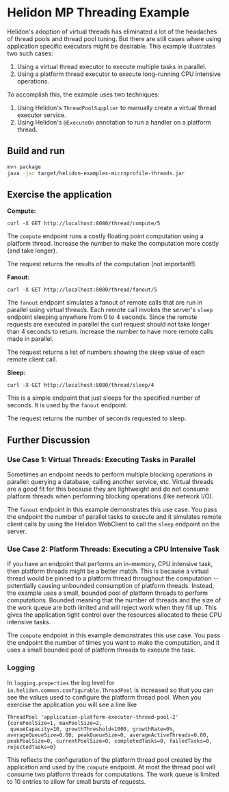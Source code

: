 # Helidon MP Threading Example

Helidon's adoption of virtual threads has eliminated a lot of the headaches
of thread pools and thread pool tuning. But there are still cases where using
application specific executors might be desirable. This example illustrates two
such cases:

1. Using a virtual thread executor to execute multiple tasks in parallel.
2. Using a platform thread executor to execute long-running CPU intensive operations.

To accomplish this, the example uses two techniques:

1. Using Helidon's `ThreadPoolSupplier` to manually create a virtual thread executor service.
2. Using Helidon's `@ExecuteOn` annotation to  run a handler on a platform thread.

## Build and run

```bash
mvn package
java -jar target/helidon-examples-microprofile-threads.jar
```

## Exercise the application

__Compute:__
```
curl -X GET http://localhost:8080/thread/compute/5
```
The `compute` endpoint runs a costly floating point computation using a platform thread.
Increase the number to make the computation more costly (and take longer).

The request returns the results of the computation (not important!).

__Fanout:__
```
curl -X GET http://localhost:8080/thread/fanout/5
```
The `fanout` endpoint simulates a fanout of remote calls that are run in parallel using
virtual threads. Each remote call invokes the server's `sleep` endpoint sleeping anywhere from
0 to 4 seconds. Since the remote requests are executed in parallel the curl request should not
take longer than 4 seconds to return. Increase the number to have more remote calls made
in parallel.

The request returns a list of numbers showing the sleep value of each remote client call.

__Sleep:__
```
curl -X GET http://localhost:8080/thread/sleep/4
```
This is a simple endpoint that just sleeps for the specified number of seconds. It is
used by the `fanout` endpoint.

The request returns the number of seconds requested to sleep.

## Further Discussion

### Use Case 1: Virtual Threads: Executing Tasks in Parallel

Sometimes an endpoint needs to perform multiple blocking operations in parallel:
querying a database, calling another service, etc. Virtual threads are a
good fit for this because they are lightweight and do not consume platform
threads when performing blocking operations (like network I/O).

The `fanout` endpoint in this example demonstrates this use case. You pass the endpoint
the number of parallel tasks to execute and it simulates remote client calls by using
the Helidon WebClient to call the `sleep` endpoint on the server.

### Use Case 2: Platform Threads: Executing a CPU Intensive Task

If you have an endpoint that performs an in-memory, CPU intensive task, then
platform threads might be a better match. This is because a virtual thread would be pinned to
a platform thread throughout the computation -- potentially causing unbounded consumption
of platform threads. Instead, the example uses a small, bounded pool of platform
threads to perform computations. Bounded meaning that the number of threads and the
size of the work queue are both limited and will reject work when they fill up.
This gives the application tight control over the resources allocated to these CPU intensive tasks.

The `compute` endpoint in this example demonstrates this use case. You pass the endpoint
the number of times you want to make the computation, and it uses a small bounded pool
of platform threads to execute the task. 

### Logging

In `logging.properties` the log level for `io.helidon.common.configurable.ThreadPool`
is increased so that you can see the values used to configure the platform thread pool.
When you exercise the application you will see a line like
```
ThreadPool 'application-platform-executor-thread-pool-2' {corePoolSize=1, maxPoolSize=2,
 queueCapacity=10, growthThreshold=1000, growthRate=0%, averageQueueSize=0.00, peakQueueSize=0, averageActiveThreads=0.00, peakPoolSize=0, currentPoolSize=0, completedTasks=0, failedTasks=0, rejectedTasks=0}
```
This reflects the configuration of the platform thread pool created by the application
and used by the `compute` endpoint. At most the thread pool will consume two platform
threads for computations. The work queue is limited to 10 entries to allow for small
bursts of requests.